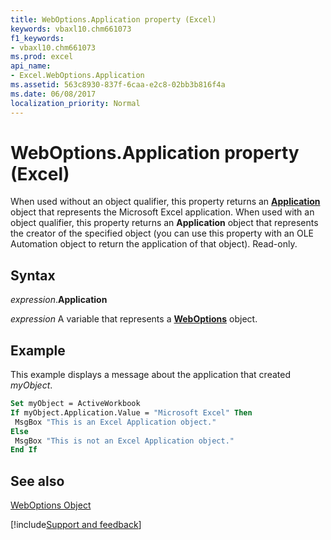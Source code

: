 ```yaml
---
title: WebOptions.Application property (Excel)
keywords: vbaxl10.chm661073
f1_keywords:
- vbaxl10.chm661073
ms.prod: excel
api_name:
- Excel.WebOptions.Application
ms.assetid: 563c8930-837f-6caa-e2c8-02bb3b816f4a
ms.date: 06/08/2017
localization_priority: Normal
---
```



# WebOptions.Application property (Excel)

When used without an object qualifier, this property returns an  **[Application](Excel.Application(object).md)** object that represents the Microsoft Excel application. When used with an object qualifier, this property returns an **Application** object that represents the creator of the specified object (you can use this property with an OLE Automation object to return the application of that object). Read-only.


## Syntax

_expression_.**Application**

_expression_ A variable that represents a **[WebOptions](Excel.WebOptions.md)** object.


## Example

This example displays a message about the application that created _myObject_.


```vb
Set myObject = ActiveWorkbook 
If myObject.Application.Value = "Microsoft Excel" Then 
 MsgBox "This is an Excel Application object." 
Else 
 MsgBox "This is not an Excel Application object." 
End If
```


## See also


[WebOptions Object](Excel.WebOptions.md)

[!include[Support and feedback](~/includes/feedback-boilerplate.md)]